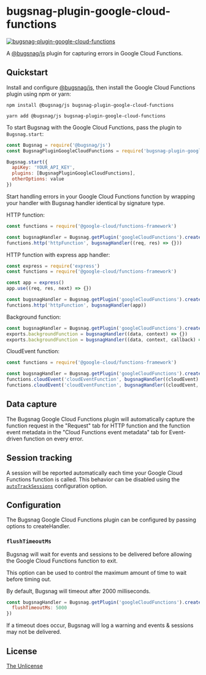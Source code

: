 # bugsnag-plugin-google-cloud-functions

[![bugsnag-plugin-google-cloud-functions](https://snyk.io/advisor/npm-package/bugsnag-plugin-google-cloud-functions/badge.svg)](https://snyk.io/advisor/npm-package/bugsnag-plugin-google-cloud-functions)

A [@bugsnag/js](https://docs.bugsnag.com/platforms/javascript/) plugin for capturing errors in Google Cloud Functions.

## Quickstart

Install and configure [@bugsnag/js](https://docs.bugsnag.com/platforms/javascript/), then install the Google Cloud Functions
plugin using npm or yarn:

```shell
npm install @bugsnag/js bugsnag-plugin-google-cloud-functions
```

```shell
yarn add @bugsnag/js bugsnag-plugin-google-cloud-functions
```

To start Bugsnag with the Google Cloud Functions, pass the plugin to `Bugsnag.start`:

```javascript
const Bugsnag = require('@bugsnag/js')
const BugsnagPluginGoogleCloudFunctions = require('bugsnag-plugin-google-cloud-functions')

Bugsnag.start({
  apiKey: 'YOUR_API_KEY',
  plugins: [BugsnagPluginGoogleCloudFunctions],
  otherOptions: value
})
```

Start handling errors in your Google Cloud Functions function by wrapping your handler with Bugsnag handler identical by
signature type.

HTTP function:

```javascript
const functions = require('@google-cloud/functions-framework')

const bugsnagHandler = Bugsnag.getPlugin('googleCloudFunctions').createHttpHandler()
functions.http('httpFunction', bugsnagHandler((req, res) => {}))
```

HTTP function with express app handler:

```javascript
const express = require('express')
const functions = require('@google-cloud/functions-framework')

const app = express()
app.use((req, res, next) => {})

const bugsnagHandler = Bugsnag.getPlugin('googleCloudFunctions').createHttpHandler()
functions.http('httpFunction', bugsnagHandler(app))
```

Background function:

```javascript
const bugsnagHandler = Bugsnag.getPlugin('googleCloudFunctions').createEventHandler()
exports.backgroundFunction = bugsnagHandler((data, context) => {})
exports.backgroundFunction = bugsnagHandler((data, context, callback) => {})
```

CloudEvent function:

```javascript
const functions = require('@google-cloud/functions-framework')

const bugsnagHandler = Bugsnag.getPlugin('googleCloudFunctions').createCloudEventHandler()
functions.cloudEvent('cloudEventFunction', bugsnagHandler((cloudEvent) => {}))
functions.cloudEvent('cloudEventFunction', bugsnagHandler((cloudEvent, callback) => {}))
```

## Data capture

The Bugsnag Google Cloud Functions plugin will automatically capture the function request in the "Request" tab for HTTP
function and the function event metadata in the "Cloud Functions event metadata" tab for Event-driven function on every
error.

## Session tracking

A session will be reported automatically each time your Google Cloud Functions function is called. This behavior can be
disabled using
the [`autoTrackSessions`](https://docs.bugsnag.com/platforms/javascript/configuration-options/#autotracksessions)
configuration option.

## Configuration

The Bugsnag Google Cloud Functions plugin can be configured by passing options to createHandler.

### `flushTimeoutMs`

Bugsnag will wait for events and sessions to be delivered before allowing the Google Cloud Functions function to exit.

This option can be used to control the maximum amount of time to wait before timing out.

By default, Bugsnag will timeout after 2000 milliseconds.

```javascript
const bugsnagHandler = Bugsnag.getPlugin('googleCloudFunctions').createHttpHandler({
  flushTimeoutMs: 5000
})
```

If a timeout does occur, Bugsnag will log a warning and events & sessions may not be delivered.

## License

[The Unlicense](UNLICENSE)
